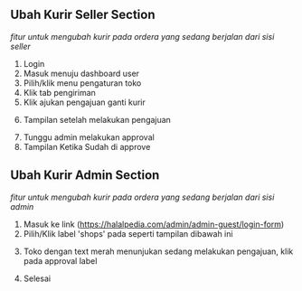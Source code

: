 ## Ubah Kurir Seller Section

_fitur untuk mengubah kurir pada ordera yang sedang berjalan dari sisi seller_

1. Login
2. Masuk menuju dashboard user
3. Pilih/klik menu pengaturan toko
4. Klik tab pengiriman
5. Klik ajukan pengajuan ganti kurir
<!-- ![alt text](source/images/AJUKAN_PERGANTIAN_KURIR.png) -->
6. Tampilan setelah melakukan pengajuan
<!-- ![alt text](source/images/Melakukan_Pengajuan_Done.png) -->
7. Tunggu admin melakukan approval
8. Tampilan Ketika Sudah di approve
<!-- ![alt text](source/images/Pengajuan_Approved.png) -->

## Ubah Kurir Admin Section

_fitur untuk mengubah kurir pada ordera yang sedang berjalan dari sisi admin_

1. Masuk ke link (https://halalpedia.com/admin/admin-guest/login-form)
2. Pilih/Klik label 'shops' pada seperti tampilan dibawah ini
<!-- ![alt text](source/images/admin/Admin_Shop.png) -->
3. Toko dengan text merah menunjukan sedang melakukan pengajuan, klik pada approval label
<!-- ![alt text](source/images/admin/proses_approval_admin.png) -->
4. Selesai
